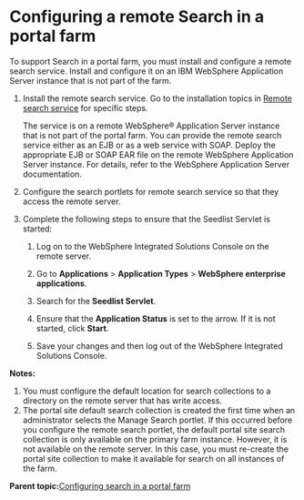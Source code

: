 # Configuring a remote Search in a portal farm

To support Search in a portal farm, you must install and configure a remote search service. Install and configure it on an IBM WebSphere Application Server instance that is not part of the farm.

1.  Install the remote search service. Go to the installation topics in [Remote search service](../admin-system/srcusgrmtsrchsrv.md) for specific steps.

    The service is on a remote WebSphere® Application Server instance that is not part of the portal farm. You can provide the remote search service either as an EJB or as a web service with SOAP. Deploy the appropriate EJB or SOAP EAR file on the remote WebSphere Application Server instance. For details, refer to the WebSphere Application Server documentation.

2.  Configure the search portlets for remote search service so that they access the remote server.

3.  Complete the following steps to ensure that the Seedlist Servlet is started:

    1.  Log on to the WebSphere Integrated Solutions Console on the remote server.

    2.  Go to **Applications** \> **Application Types** \> **WebSphere enterprise applications**.

    3.  Search for the **Seedlist Servlet**.

    4.  Ensure that the **Application Status** is set to the arrow. If it is not started, click **Start**.

    5.  Save your changes and then log out of the WebSphere Integrated Solutions Console.


**Notes:**

1.  You must configure the default location for search collections to a directory on the remote server that has write access.
2.  The portal site default search collection is created the first time when an administrator selects the Manage Search portlet. If this occurred before you configure the remote search portlet, the default portal site search collection is only available on the primary farm instance. However, it is not available on the remote server. In this case, you must re-create the portal site collection to make it available for search on all instances of the farm.

**Parent topic:**[Configuring search in a portal farm](../install/config_search_farm.md)

